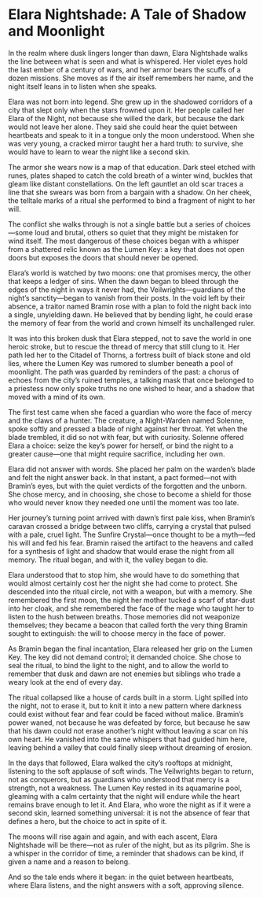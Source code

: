 # Elara Nightshade: A Tale of Shadow and Moonlight

In the realm where dusk lingers longer than dawn, Elara Nightshade walks the line between what is seen and what is whispered. Her violet eyes hold the last ember of a century of wars, and her armor bears the scuffs of a dozen missions. She moves as if the air itself remembers her name, and the night itself leans in to listen when she speaks.

Elara was not born into legend. She grew up in the shadowed corridors of a city that slept only when the stars frowned upon it. Her people called her Elara of the Night, not because she willed the dark, but because the dark would not leave her alone. They said she could hear the quiet between heartbeats and speak to it in a tongue only the moon understood. When she was very young, a cracked mirror taught her a hard truth: to survive, she would have to learn to wear the night like a second skin.

The armor she wears now is a map of that education. Dark steel etched with runes, plates shaped to catch the cold breath of a winter wind, buckles that gleam like distant constellations. On the left gauntlet an old scar traces a line that she swears was born from a bargain with a shadow. On her cheek, the telltale marks of a ritual she performed to bind a fragment of night to her will.

The conflict she walks through is not a single battle but a series of choices—some loud and brutal, others so quiet that they might be mistaken for wind itself. The most dangerous of these choices began with a whisper from a shattered relic known as the Lumen Key: a key that does not open doors but exposes the doors that should never be opened.

Elara’s world is watched by two moons: one that promises mercy, the other that keeps a ledger of sins. When the dawn began to bleed through the edges of the night in ways it never had, the Veilwrights—guardians of the night’s sanctity—began to vanish from their posts. In the void left by their absence, a traitor named Bramin rose with a plan to fold the night back into a single, unyielding dawn. He believed that by bending light, he could erase the memory of fear from the world and crown himself its unchallenged ruler.

It was into this broken dusk that Elara stepped, not to save the world in one heroic stroke, but to rescue the thread of mercy that still clung to it. Her path led her to the Citadel of Thorns, a fortress built of black stone and old lies, where the Lumen Key was rumored to slumber beneath a pool of moonlight. The path was guarded by reminders of the past: a chorus of echoes from the city’s ruined temples, a talking mask that once belonged to a priestess now only spoke truths no one wished to hear, and a shadow that moved with a mind of its own.

The first test came when she faced a guardian who wore the face of mercy and the claws of a hunter. The creature, a Night-Warden named Solenne, spoke softly and pressed a blade of night against her throat. Yet when the blade trembled, it did so not with fear, but with curiosity. Solenne offered Elara a choice: seize the key’s power for herself, or bind the night to a greater cause—one that might require sacrifice, including her own.

Elara did not answer with words. She placed her palm on the warden’s blade and felt the night answer back. In that instant, a pact formed—not with Bramin’s eyes, but with the quiet verdicts of the forgotten and the unborn. She chose mercy, and in choosing, she chose to become a shield for those who would never know they needed one until the moment was too late.

Her journey’s turning point arrived with dawn’s first pale kiss, when Bramin’s caravan crossed a bridge between two cliffs, carrying a crystal that pulsed with a pale, cruel light. The Sunfire Crystal—once thought to be a myth—fed his will and fed his fear. Bramin raised the artifact to the heavens and called for a synthesis of light and shadow that would erase the night from all memory. The ritual began, and with it, the valley began to die.

Elara understood that to stop him, she would have to do something that would almost certainly cost her the night she had come to protect. She descended into the ritual circle, not with a weapon, but with a memory. She remembered the first moon, the night her mother tucked a scarf of star-dust into her cloak, and she remembered the face of the mage who taught her to listen to the hush between breaths. Those memories did not weaponize themselves; they became a beacon that called forth the very thing Bramin sought to extinguish: the will to choose mercy in the face of power.

As Bramin began the final incantation, Elara released her grip on the Lumen Key. The key did not demand control; it demanded choice. She chose to seal the ritual, to bind the light to the night, and to allow the world to remember that dusk and dawn are not enemies but siblings who trade a weary look at the end of every day.

The ritual collapsed like a house of cards built in a storm. Light spilled into the night, not to erase it, but to knit it into a new pattern where darkness could exist without fear and fear could be faced without malice. Bramin’s power waned, not because he was defeated by force, but because he saw that his dawn could not erase another’s night without leaving a scar on his own heart. He vanished into the same whispers that had guided him here, leaving behind a valley that could finally sleep without dreaming of erosion.

In the days that followed, Elara walked the city’s rooftops at midnight, listening to the soft applause of soft winds. The Veilwrights began to return, not as conquerors, but as guardians who understood that mercy is a strength, not a weakness. The Lumen Key rested in its aquamarine pool, gleaming with a calm certainty that the night will endure while the heart remains brave enough to let it. And Elara, who wore the night as if it were a second skin, learned something universal: it is not the absence of fear that defines a hero, but the choice to act in spite of it.

The moons will rise again and again, and with each ascent, Elara Nightshade will be there—not as ruler of the night, but as its pilgrim. She is a whisper in the corridor of time, a reminder that shadows can be kind, if given a name and a reason to belong.

And so the tale ends where it began: in the quiet between heartbeats, where Elara listens, and the night answers with a soft, approving silence.
